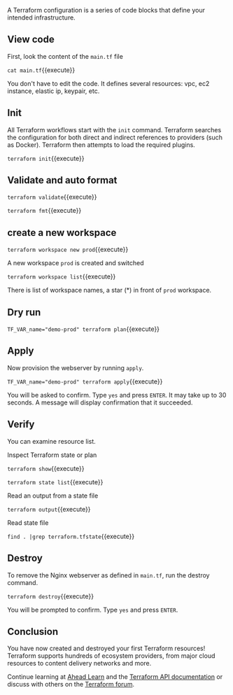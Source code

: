 A Terraform configuration is a series of code blocks that define your intended infrastructure.

## View code

First, look the content of the `main.tf` file 

`cat main.tf`{{execute}}

You don't have to edit the code. It defines several resources: vpc, ec2 instance, elastic ip, keypair, etc. 

## Init

All Terraform workflows start with the `init` command. Terraform searches the configuration for both direct and indirect references to providers (such as Docker). Terraform then attempts to load the required plugins.

`terraform init`{{execute}}

## Validate and auto format

`terraform validate`{{execute}}

`terraform fmt`{{execute}}

## create a new workspace

`terraform workspace new prod`{{execute}}

A new workspace `prod` is created and switched

`terraform workspace list`{{execute}}

There is list of workspace names, a star (*) in front of `prod` workspace. 

## Dry run

`TF_VAR_name="demo-prod" terraform plan`{{execute}}

## Apply

Now provision the webserver by running `apply`.

`TF_VAR_name="demo-prod" terraform apply`{{execute}}

You will be asked to confirm. Type `yes` and press `ENTER`. It may take up to 30 seconds. A message will display confirmation that it succeeded.

## Verify

You can examine resource list.

Inspect Terraform state or plan

`terraform show`{{execute}}

`terraform state list`{{execute}}

Read an output from a state file

`terraform output`{{execute}}

Read state file

`find . |grep terraform.tfstate`{{execute}}

## Destroy

To remove the Nginx webserver as defined in `main.tf`, run the destroy command.

`terraform destroy`{{execute}}

You will be prompted to confirm. Type `yes` and press `ENTER`.

## Conclusion

You have now created and destroyed your first Terraform resources! Terraform supports hundreds of ecosystem providers, from major cloud resources to content delivery networks and more.

Continue learning at [Ahead Learn](https://www.katacoda.com/ahead) and the [Terraform API documentation](https://www.terraform.io/) or discuss with others on the [Terraform forum](https://discuss.hashicorp.com/c/terraform-core/27).
